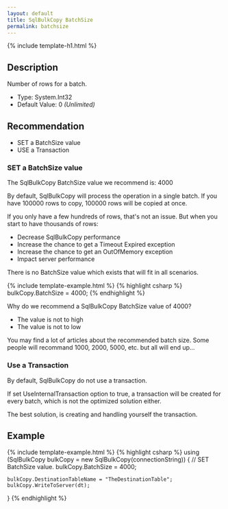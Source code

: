 ```yaml
---
layout: default
title: SqlBulkCopy BatchSize
permalink: batchsize
---
```


{% include template-h1.html %}

## Description
Number of rows for a batch.

- Type: System.Int32
- Default Value: 0 _(Unlimited)_

## Recommendation
- SET a BatchSize value
- USE a Transaction

### SET a BatchSize value

The SqlBulkCopy BatchSize value we recommend is: 4000

By default, SqlBulkCopy will process the operation in a single batch. If you have 100000 rows to copy, 100000 rows will be copied at once.

If you only have a few hundreds of rows, that's not an issue. But when you start to have thousands of rows:
- Decrease SqlBulkCopy performance
- Increase the chance to get a Timeout Expired exception
- Increase the chance to get an OutOfMemory exception
- Impact server performance

There is no BatchSize value which exists that will fit in all scenarios.


{% include template-example.html %} 
{% highlight csharp %}
    bulkCopy.BatchSize = 4000;
{% endhighlight %}

Why do we recommend a SqlBulkCopy BatchSize value of 4000?

- The value is not to high
- The value is not to low

You may find a lot of articles about the recommended batch size. Some people will recommand 1000, 2000, 5000, etc. but all will end up...

### Use a Transaction
By default, SqlBulkCopy do not use a transaction.

If set UseInternalTransaction option to true, a transaction will be created for every batch, which is not the optimized solution either.

The best solution, is creating and handling yourself the transaction.

## Example
{% include template-example.html %} 
{% highlight csharp %}
using (SqlBulkCopy bulkCopy = new SqlBulkCopy(connectionString))
{
    // SET BatchSize value.
    bulkCopy.BatchSize = 4000;

    bulkCopy.DestinationTableName = "TheDestinationTable";
    bulkCopy.WriteToServer(dt);
}
{% endhighlight %}

